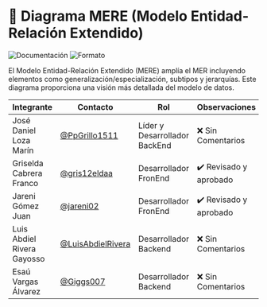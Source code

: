 # 🧠 Diagrama MERE (Modelo Entidad-Relación Extendido)

![Documentación](https://img.shields.io/badge/Tipo-Diagrama%20MERE-lightgrey?style=flat-square)
![Formato](https://img.shields.io/badge/Formato-Imagen%20%7C%20Editable-blue?style=flat-square)

El Modelo Entidad-Relación Extendido (MERE) amplía el MER incluyendo elementos como generalización/especialización, subtipos y jerarquías. Este diagrama proporciona una visión más detallada del modelo de datos.

|Integrante|Contacto|Rol|Observaciones|
|------------|--------|---|---|
|José Daniel Loza Marín |[@PpGrillo1511](https://github.com/PpGrillo1511)|Líder y Desarrollador BackEnd|❌ Sin Comentarios|
|Griselda Cabrera Franco |[@gris12eldaa](https://github.com/gris12eldaa)|Desarrollador FronEnd|✔️ Revisado y aprobado|
|Jareni Gómez Juan |[@jareni02](https://github.com/jareni02)|Desarrollador FronEnd|✔️ Revisado y aprobado|
|Luis Abdiel Rivera Gayosso |[@LuisAbdielRivera](https://github.com/LuisAbdielRivera)|Desarrollador Backend|❌ Sin Comentarios|
|Esaú Vargas Álvarez |[@Giggs007](https://github.com/Giggs007)|Desarrollador Backend|❌ Sin Comentarios|
